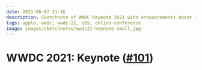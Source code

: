 ```yaml
---
date: 2021-06-07 21:16
description: Sketchnote of WWDC Keynote 2021 with announcements about iOS 15, iPadOS 15, macOS Monterey and more
tags: apple, wwdc, wwdc-21, iOS, online-conference
image: images/sketchnotes/wwdc21-keynote-small.jpg
---
```


# WWDC 2021: Keynote ([#101](https://developer.apple.com/wwdc21/101))
